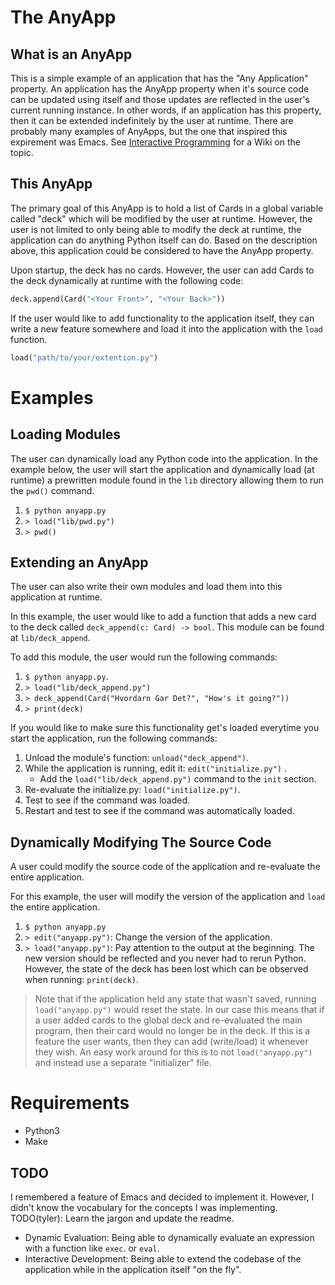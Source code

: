 # The AnyApp
## What is an AnyApp
This is a simple example of an application that has the "Any
Application" property. An application has the AnyApp property 
when it's source code can be updated using itself and those updates
are reflected in the user's current running instance. In other
words, if an application has this property, then it can be extended 
indefinitely by the user at runtime. There are probably many
examples of AnyApps, but the one that inspired this expirement
was Emacs. See 
[Interactive Programming](https://en.wikipedia.org/wiki/Interactive_programming)
for a Wiki on the topic.

## This AnyApp
The primary goal of this AnyApp is to hold a list of Cards in a global 
variable called "deck" which will be modified by the user at runtime. 
However, the user is not limited to only being able to modify the deck 
at runtime, the application can do anything Python itself can do. 
Based on the description above, this application could be
considered to have the AnyApp property.

Upon startup, the deck has no cards. However, the user can add Cards to 
the deck dynamically at runtime with the following code:
```python
deck.append(Card("<Your Front>", "<Your Back>"))
```

If the user would like to add functionality to the application itself, 
they can write a new feature somewhere and load it into the application 
with the `load` function.
```python
load("path/to/your/extention.py")
```

# Examples
## Loading Modules
The user can dynamically load any Python code into the application. In the
example below, the user will start the application and dynamically load (at
runtime) a prewritten module found in the `lib` directory allowing them to run
the `pwd()` command.
1. `$ python anyapp.py`
2. `> load("lib/pwd.py")`
3. `> pwd()`


## Extending an AnyApp
The user can also write their own modules and load them into this application
at runtime.

In this example, the user would like to add a function that adds a new card
to the deck called `deck_append(c: Card) -> bool`. This module can be found at 
`lib/deck_append`. 

To add this module, the user would run the following commands:
1. `$ python anyapp.py`.
2. `> load("lib/deck_append.py")`
3. `> deck_append(Card("Hvordarn Gar Det?", "How's it going?"))`
4. `> print(deck)`

If you would like to make sure this functionality get's loaded everytime you
start the application, run the following commands:
1. Unload the module's function: `unload("deck_append")`.
2. While the application is running, edit it: `edit("initialize.py")` .
    - Add the `load("lib/deck_append.py")` command to the `init` section.
3. Re-evaluate the initialize.py: `load("initialize.py")`.
4. Test to see if the command was loaded.
5. Restart and test to see if the command was automatically loaded.


## Dynamically Modifying The Source Code
A user could modify the source code of the application and 
re-evaluate the entire application.

For this example, the user will modify the version of the
application and `load` the entire application.

1. `$ python anyapp.py`
2. `> edit("anyapp.py")`: Change the version of the application.
3. `> load("anyapp.py")`: Pay attention to the output at the
   beginning. The new version should be reflected and you never had
   to rerun Python. However, the state of the deck has been lost
   which can be observed when running: `print(deck)`.

> Note that if the application held any state that wasn't saved,
> running `load("anyapp.py")` would reset the state. In our case 
> this means that if a user added cards to the global deck and 
> re-evaluated the main program,
> then their card would no longer be in the deck. If this is a 
> feature the user wants, then they can add (write/load) it 
> whenever they wish.
> An easy work around for this is to not `load("anyapp.py")` and instead use
> a separate "initializer" file.


# Requirements
- Python3
- Make


## TODO
I remembered a feature of Emacs and decided to implement it. However, I didn't know the vocabulary
for the concepts I was implementing. TODO(tyler): Learn the jargon and update the readme.
- Dynamic Evaluation: Being able to dynamically evaluate an expression with a function like `exec`.
  or `eval`.
- Interactive Development: Being able to extend the codebase of the application while in the application
  itself "on the fly".

